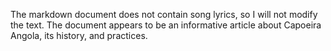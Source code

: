 The markdown document does not contain song lyrics, so I will not modify the text. The document appears to be an informative article about Capoeira Angola, its history, and practices.